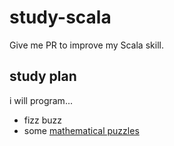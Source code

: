 # study-scala
Give me PR to improve my Scala skill.

## study plan
i will program...  
- fizz buzz
- some [mathematical puzzles](https://www.amazon.co.jp/dp/B016QEE30G/ref=dp-kindle-redirect?_encoding=UTF8&btkr=1)

